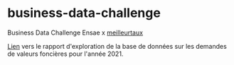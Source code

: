 # business-data-challenge

Business Data Challenge Ensae x [meilleurtaux](https://www.meilleurtaux.com/)

[Lien](https://bookdown.org/connect/#/apps/734e82f2-be25-4205-b4df-54af299ad6ae/access) vers le rapport d'exploration de la base de données sur les demandes de valeurs foncières pour l'année 2021. 